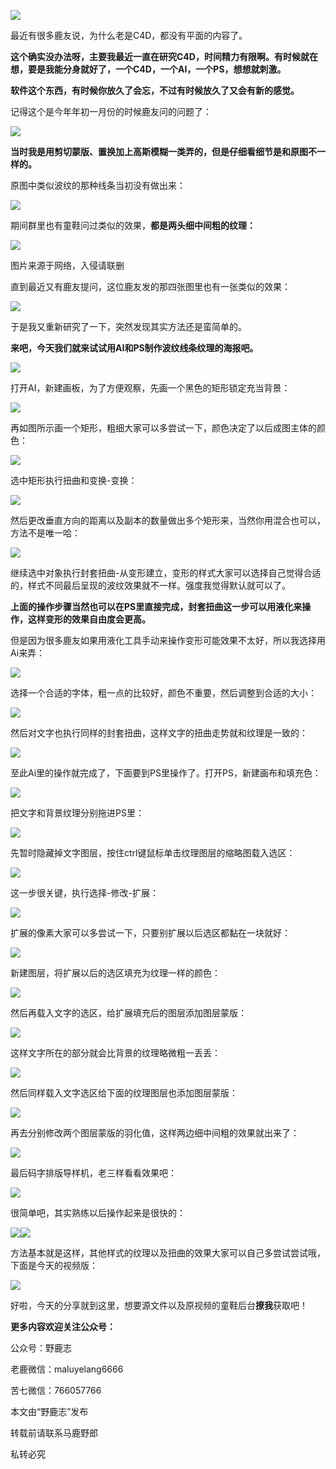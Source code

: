 ![](https://pic3.zhimg.com/v2-15782d7d2b7a319cb11f9404e2a30322_r.jpg)

最近有很多鹿友说，为什么老是C4D，都没有平面的内容了。

**这个确实没办法呀，主要我最近一直在研究C4D，时间精力有限啊。有时候就在想，要是我能分身就好了，一个C4D，一个AI，一个PS，想想就刺激。**

**软件这个东西，有时候你放久了会忘，不过有时候放久了又会有新的感觉。**

记得这个是今年年初一月份的时候鹿友问的问题了：

![](https://pic1.zhimg.com/v2-d40d1fa607c333ec59907d8ac76d5fa4_r.jpg)

**当时我是用剪切蒙版、置换加上高斯模糊一类弄的，但是仔细看细节是和原图不一样的。**

原图中类似波纹的那种线条当初没有做出来：

![](https://pic1.zhimg.com/v2-fc365bfb9cd5a68c1ddf0cfcccadded0_r.jpg)

期间群里也有童鞋问过类似的效果，**都是两头细中间粗的纹理：**

![](https://pic4.zhimg.com/v2-c37f4acdbb6894ddcd4f56344b39b7bf_r.jpg)

图片来源于网络，入侵请联删

直到最近又有鹿友提问，这位鹿友发的那四张图里也有一张类似的效果：  

![](https://pic1.zhimg.com/v2-94f25ca8475e127be6b879218a13adf0_r.jpg)

于是我又重新研究了一下，突然发现其实方法还是蛮简单的。

**来吧，今天我们就来试试用AI和PS制作波纹线条纹理的海报吧。**

![](https://pic2.zhimg.com/v2-29972d51c8ff091e19931910625efd1d_r.jpg)

打开AI，新建画板，为了方便观察，先画一个黑色的矩形锁定充当背景：

![](https://pic4.zhimg.com/v2-95c3c072fe3fb95dc9375df5162636ab_r.jpg)

再如图所示画一个矩形，粗细大家可以多尝试一下，颜色决定了以后成图主体的颜色：

![](https://pic1.zhimg.com/v2-e3c50a73255cc2f30d0f6cb25d473a54_r.jpg)

选中矩形执行扭曲和变换-变换：

![](https://pic2.zhimg.com/v2-7feb2fce0da97b7a93f1f2e501f71445_r.jpg)

然后更改垂直方向的距离以及副本的数量做出多个矩形来，当然你用混合也可以，方法不是唯一哈：

![](https://pic4.zhimg.com/v2-cbf8a2f238b537a43dba42e9e2ac6fb3_r.jpg)

继续选中对象执行封套扭曲-从变形建立，变形的样式大家可以选择自己觉得合适的，样式不同最后呈现的波纹效果就不一样。强度我觉得默认就可以了。

**上面的操作步骤当然也可以在PS里直接完成，封套扭曲这一步可以用液化来操作，这样变形的效果自由度会更高。**

但是因为很多鹿友如果用液化工具手动来操作变形可能效果不太好，所以我选择用Ai来弄：

![](https://pic2.zhimg.com/v2-d27427ea3636bceaa27a13aaf7406599_r.jpg)

选择一个合适的字体，粗一点的比较好，颜色不重要，然后调整到合适的大小：

![](https://pic3.zhimg.com/v2-387fa9fa1728f36805b86dafd6856736_r.jpg)

然后对文字也执行同样的封套扭曲，这样文字的扭曲走势就和纹理是一致的：

![](https://pic2.zhimg.com/v2-427399b91b05848f0b7c191cc97fee4d_r.jpg)

至此Ai里的操作就完成了，下面要到PS里操作了。打开PS，新建画布和填充色：

![](https://pic2.zhimg.com/v2-3285750e2781f30f79da68973da9b915_r.jpg)

把文字和背景纹理分别拖进PS里：

![](https://pic1.zhimg.com/v2-1b15ceace02034bc957479dcbf045358_r.jpg)

先暂时隐藏掉文字图层，按住ctrl键鼠标单击纹理图层的缩略图载入选区：

![](https://pic3.zhimg.com/v2-dccedace0dcb3a22fe88df33cdbb8a56_r.jpg)

这一步很关键，执行选择-修改-扩展：

![](https://pic1.zhimg.com/v2-5cf2196a71336fc84189dba5df1dda04_r.jpg)

扩展的像素大家可以多尝试一下，只要别扩展以后选区都黏在一块就好：

![](https://pic2.zhimg.com/v2-7fde6b323529ec92a98a39c3c6d7a419_r.jpg)

新建图层，将扩展以后的选区填充为纹理一样的颜色：

![](https://pic4.zhimg.com/v2-8a3ef83e9a61d96e320b6624375ad4cb_r.jpg)

然后再载入文字的选区，给扩展填充后的图层添加图层蒙版：

![](https://pic4.zhimg.com/v2-b99b4bdc3f1533e49c9f320b96aaa93b_r.jpg)

这样文字所在的部分就会比背景的纹理略微粗一丢丢：

![](https://pic1.zhimg.com/v2-de20e935900f787dc7ff91945a344d5c_r.jpg)

然后同样载入文字选区给下面的纹理图层也添加图层蒙版：

![](https://pic3.zhimg.com/v2-61642c6f2820640bde94374339181476_r.jpg)

再去分别修改两个图层蒙版的羽化值，这样两边细中间粗的效果就出来了：

![](https://pic1.zhimg.com/v2-09cfbeba41cb297f1ee12bd62f15fcb0_r.jpg)

最后码字排版导样机，老三样看看效果吧：

![](https://pic3.zhimg.com/v2-1f8e160b88e1cab8aa1ccbb404dab08a_r.jpg)

很简单吧，其实熟练以后操作起来是很快的：

![](https://pic1.zhimg.com/v2-e6451172bf1315b2a65af690029136c0_r.jpg)![](https://pic2.zhimg.com/v2-645503f60e5c59c25fed59c76ad86105_r.jpg)

方法基本就是这样，其他样式的纹理以及扭曲的效果大家可以自己多尝试尝试哦，下面是今天的视频版：

[![](https://pic4.zhimg.com/v2-75649b65d62dfc385f02dde3bbbb281f.png)](https://link.zhihu.com/?target=https%3A//www.zhihu.com/video/1056302644532015104)

好啦，今天的分享就到这里，想要源文件以及原视频的童鞋后台**撩我**获取吧！

**更多内容欢迎关注公众号：**

公众号：野鹿志

老鹿微信：maluyelang6666

苦七微信：766057766

本文由“野鹿志”发布

转载前请联系马鹿野郎

私转必究